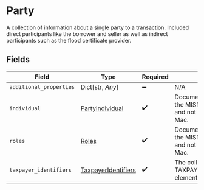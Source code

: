 # Party

A collection of information about a single party to a transaction. Included direct participants like the borrower and seller as well as indirect participants such as the flood certificate provider.


## Fields

| Field                                                                              | Type                                                                               | Required                                                                           | Description                                                                        |
| ---------------------------------------------------------------------------------- | ---------------------------------------------------------------------------------- | ---------------------------------------------------------------------------------- | ---------------------------------------------------------------------------------- |
| `additional_properties`                                                            | Dict[str, *Any*]                                                                   | :heavy_minus_sign:                                                                 | N/A                                                                                |
| `individual`                                                                       | [PartyIndividual](../../models/shared/partyindividual.md)                          | :heavy_check_mark:                                                                 | Documentation not found in the MISMO model viewer and not provided by Freddie Mac. |
| `roles`                                                                            | [Roles](../../models/shared/roles.md)                                              | :heavy_check_mark:                                                                 | Documentation not found in the MISMO model viewer and not provided by Freddie Mac. |
| `taxpayer_identifiers`                                                             | [TaxpayerIdentifiers](../../models/shared/taxpayeridentifiers.md)                  | :heavy_check_mark:                                                                 | The collection of TAXPAYER_IDENTIFICATION elements                                 |